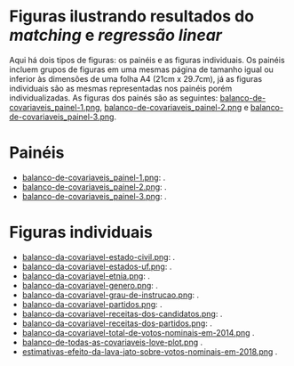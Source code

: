 # Figuras ilustrando resultados do *matching* e *regressão linear*

Aqui há dois tipos de figuras: os painéis e as figuras individuais. Os painéis incluem grupos de figuras em uma mesmas página de tamanho igual ou inferior às dimensões de uma folha A4 (21cm x 29.7cm), já as figuras individuais são as mesmas representadas nos painéis porém individualizadas. As figuras dos painés são as seguintes: [balanco-de-covariaveis_painel-1.png](https://github.com/ahcm-linux/Lava-Jato_Analise-de-dados/blob/main/resultados-da-analise-dos-dados-da-Lava-Jato/Figuras/balanco-de-covariaveis_painel-1.png), [balanco-de-covariaveis_painel-2.png](https://github.com/ahcm-linux/Lava-Jato_Analise-de-dados/blob/main/resultados-da-analise-dos-dados-da-Lava-Jato/Figuras/balanco-de-covariaveis_painel-2.png) e [balanco-de-covariaveis_painel-3.png](https://github.com/ahcm-linux/Lava-Jato_Analise-de-dados/blob/main/resultados-da-analise-dos-dados-da-Lava-Jato/Figuras/balanco-de-covariaveis_painel-3.png).

# Painéis

* [balanco-de-covariaveis_painel-1.png](https://github.com/ahcm-linux/Lava-Jato_Analise-de-dados/blob/main/resultados-da-analise-dos-dados-da-Lava-Jato/Figuras/balanco-de-covariaveis_painel-1.png): .
* [balanco-de-covariaveis_painel-2.png](https://github.com/ahcm-linux/Lava-Jato_Analise-de-dados/blob/main/resultados-da-analise-dos-dados-da-Lava-Jato/Figuras/balanco-de-covariaveis_painel-2.png): .
* [balanco-de-covariaveis_painel-3.png](https://github.com/ahcm-linux/Lava-Jato_Analise-de-dados/blob/main/resultados-da-analise-dos-dados-da-Lava-Jato/Figuras/balanco-de-covariaveis_painel-3.png): .

# Figuras individuais

* [balanco-da-covariavel-estado-civil.png](https://github.com/ahcm-linux/Lava-Jato_Analise-de-dados/blob/main/resultados-da-analise-dos-dados-da-Lava-Jato/Figuras/balanco-da-covariavel-estado-civil.png): .
* [balanco-da-covariavel-estados-uf.png](https://github.com/ahcm-linux/Lava-Jato_Analise-de-dados/blob/main/resultados-da-analise-dos-dados-da-Lava-Jato/Figuras/balanco-da-covariavel-estados-uf.png): .
* [balanco-da-covariavel-etnia.png](https://github.com/ahcm-linux/Lava-Jato_Analise-de-dados/blob/main/resultados-da-analise-dos-dados-da-Lava-Jato/Figuras/balanco-da-covariavel-etnia.png): .
* [balanco-da-covariavel-genero.png](https://github.com/ahcm-linux/Lava-Jato_Analise-de-dados/blob/main/resultados-da-analise-dos-dados-da-Lava-Jato/Figuras/balanco-da-covariavel-genero.png): .
* [balanco-da-covariavel-grau-de-instrucao.png](https://github.com/ahcm-linux/Lava-Jato_Analise-de-dados/blob/main/resultados-da-analise-dos-dados-da-Lava-Jato/Figuras/balanco-da-covariavel-grau-de-instrucao.png): .
* [balanco-da-covariavel-partidos.png](https://github.com/ahcm-linux/Lava-Jato_Analise-de-dados/blob/main/resultados-da-analise-dos-dados-da-Lava-Jato/Figuras/balanco-da-covariavel-partidos.png): .
* [balanco-da-covariavel-receitas-dos-candidatos.png](https://github.com/ahcm-linux/Lava-Jato_Analise-de-dados/blob/main/resultados-da-analise-dos-dados-da-Lava-Jato/Figuras/balanco-da-covariavel-receitas-dos-candidatos.png): .
* [balanco-da-covariavel-receitas-dos-partidos.png](https://github.com/ahcm-linux/Lava-Jato_Analise-de-dados/blob/main/resultados-da-analise-dos-dados-da-Lava-Jato/Figuras/balanco-da-covariavel-receitas-dos-partidos.png): .
* [balanco-da-covariavel-total-de-votos-nominais-em-2014.png](https://github.com/ahcm-linux/Lava-Jato_Analise-de-dados/blob/main/resultados-da-analise-dos-dados-da-Lava-Jato/Figuras/balanco-da-covariavel-total-de-votos-nominais-em-2014.png) .
* [balanco-de-todas-as-covariaveis-love-plot.png](https://github.com/ahcm-linux/Lava-Jato_Analise-de-dados/blob/main/resultados-da-analise-dos-dados-da-Lava-Jato/Figuras/balanco-de-todas-as-covariaveis-love-plot.png) .
* [estimativas-efeito-da-lava-jato-sobre-votos-nominais-em-2018.png](https://github.com/ahcm-linux/Lava-Jato_Analise-de-dados/blob/main/resultados-da-analise-dos-dados-da-Lava-Jato/Figuras/estimativas-efeito-da-lava-jato-sobre-votos-nominais-em-2018.png) .